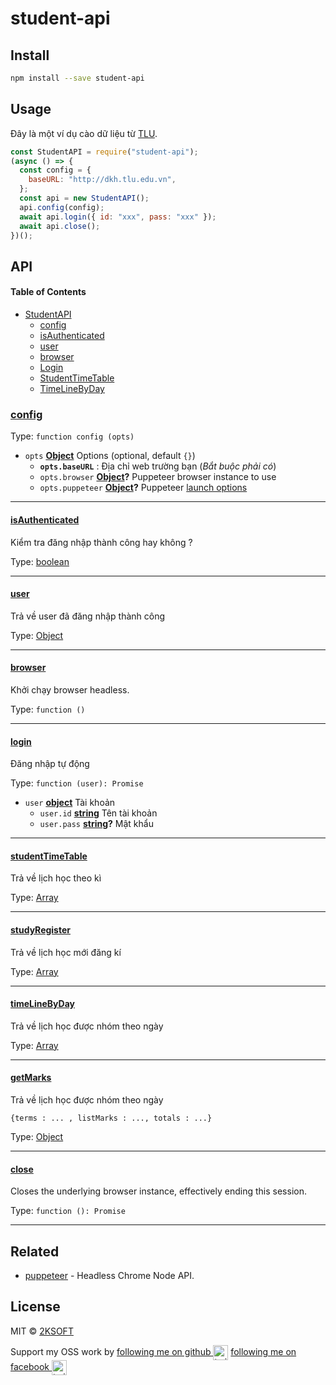 # student-api

## Install

```bash
npm install --save student-api
```

## Usage

Đây là một ví dụ cào dữ liệu từ [TLU](http://dkh.tlu.edu.vn/).

```js
const StudentAPI = require("student-api");
(async () => {
  const config = {
    baseURL: "http://dkh.tlu.edu.vn",
  };
  const api = new StudentAPI();
  api.config(config);
  await api.login({ id: "xxx", pass: "xxx" });
  await api.close();
})();
```

## API

<!-- Generated by documentation.js. Update this documentation by updating the source code. -->

#### Table of Contents

- [StudentAPI](#studentapi)
  - [config](#studentapi)
  - [isAuthenticated](#isauthenticated)
  - [user](#user)
  - [browser](#browser)
  - [Login](#signup)
  - [StudentTimeTable](#studenttimetable)
  - [TimeLineByDay](#timelinebyday)

### [config](https://github.com/2ksoft/student-api/blob/master/index.js#L25-L28)

Type: `function config (opts)`

- `opts` **[Object](https://developer.mozilla.org/docs/Web/JavaScript/Reference/Global_Objects/Object)** Options (optional, default `{}`)
  - **`opts.baseURL`** : Địa chỉ web trường bạn (_Bắt buộc phải có_)
  - `opts.browser` **[Object](https://developer.mozilla.org/docs/Web/JavaScript/Reference/Global_Objects/Object)?** Puppeteer browser instance to use
  - `opts.puppeteer` **[Object](https://developer.mozilla.org/docs/Web/JavaScript/Reference/Global_Objects/Object)?** Puppeteer [launch options](https://github.com/GoogleChrome/puppeteer/blob/master/docs/api.md#puppeteerlaunchoptions)

---

#### [isAuthenticated](https://github.com/2ksoft/student-api/blob/master/index.js#L31-L33)

Kiểm tra đăng nhập thành công hay không ?

Type: [boolean](https://developer.mozilla.org/docs/Web/JavaScript/Reference/Global_Objects/Boolean)

---

#### [user](https://github.com/2ksoft/student-api/blob/master/index.js#L35-L37)

Trả về user đã đăng nhập thành công

Type: [Object](https://developer.mozilla.org/docs/Web/JavaScript/Reference/Global_Objects/Object)

---

#### [browser](https://github.com/2ksoft/student-api/blob/master/index.js#L40-L55)

Khởi chạy browser headless.

Type: `function ()`

---

#### [login](https://github.com/2ksoft/student-api/blob/master/index.js#L58-L67)

Đăng nhập tự động

Type: `function (user): Promise`

- `user` **[object](https://developer.mozilla.org/docs/Web/JavaScript/Reference/Global_Objects/Object)** Tài khoản
  - `user.id` **[string](https://developer.mozilla.org/docs/Web/JavaScript/Reference/Global_Objects/String)** Tên tài khoản
  - `user.pass` **[string](https://developer.mozilla.org/docs/Web/JavaScript/Reference/Global_Objects/String)?** Mật khẩu

---

#### [studentTimeTable](https://github.com/2ksoft/student-api/blob/master/index.js#L70-L83)

Trả về lịch học theo kì

Type: [Array](https://developer.mozilla.org/en-US/docs/Web/JavaScript/Reference/Global_Objects/Array)

---

#### [studyRegister](https://github.com/2ksoft/student-api/blob/master/index.js#L84-L97)

Trả về lịch học mới đăng kí

Type: [Array](https://developer.mozilla.org/en-US/docs/Web/JavaScript/Reference/Global_Objects/Array)

---

#### [timeLineByDay](https://github.com/2ksoft/student-api/blob/master/index.js#L99-L104)

Trả về lịch học được nhóm theo ngày

Type: [Array](https://developer.mozilla.org/en-US/docs/Web/JavaScript/Reference/Global_Objects/Array)

---

#### [getMarks](https://github.com/2ksoft/student-api/blob/master/index.js#L107-L117)

Trả về lịch học được nhóm theo ngày

```
{terms : ... , listMarks : ..., totals : ...}
```

Type: [Object](https://developer.mozilla.org/docs/Web/JavaScript/Reference/Global_Objects/Object)

---

#### [close](https://github.com/2ksoft/student-api/blob/master/index.js#L118-L123)

Closes the underlying browser instance, effectively ending this session.

Type: `function (): Promise`

---

## Related

- [puppeteer](https://github.com/GoogleChrome/puppeteer) - Headless Chrome Node API.

## License

MIT © [2KSOFT](https://github.com/2ksoft)

Support my OSS work by <a href="https://github.com/2ksoft">following me on github <img src="https://www.logolynx.com/images/logolynx/s_9f/9f3291b441a7a67de3d52ce601b507c9.png" alt="twitter" height="24px" align="center"></a> <a href="https://fb.me/hanhgoogle">following me on facebook <img src="https://mapstr-prod.s3.amazonaws.com/298ed6c57ada2a7560d24dabba452548_facebook-logo-F-1200x816.jpg" alt="twitter" height="24px" align="center"></a>
